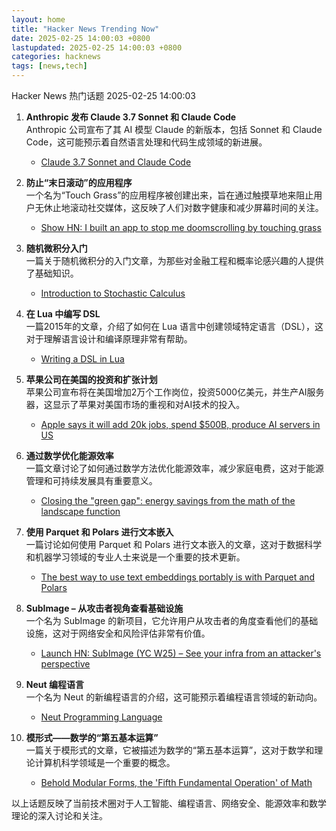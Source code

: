 ```yaml
---
layout: home
title: "Hacker News Trending Now"
date: 2025-02-25 14:00:03 +0800
lastupdated: 2025-02-25 14:00:03 +0800
categories: hacknews
tags: [news,tech]
---
```

Hacker News 热门话题 2025-02-25 14:00:03

1. **Anthropic 发布 Claude 3.7 Sonnet 和 Claude Code**  
   Anthropic 公司宣布了其 AI 模型 Claude 的新版本，包括 Sonnet 和 Claude Code，这可能预示着自然语言处理和代码生成领域的新进展。  
   - [Claude 3.7 Sonnet and Claude Code](https://www.anthropic.com/news/claude-3-7-sonnet)

2. **防止“末日滚动”的应用程序**  
   一个名为“Touch Grass”的应用程序被创建出来，旨在通过触摸草地来阻止用户无休止地滚动社交媒体，这反映了人们对数字健康和减少屏幕时间的关注。  
   - [Show HN: I built an app to stop me doomscrolling by touching grass](https://touchgrass.now/)

3. **随机微积分入门**  
   一篇关于随机微积分的入门文章，为那些对金融工程和概率论感兴趣的人提供了基础知识。  
   - [Introduction to Stochastic Calculus](https://jiha-kim.github.io/posts/introduction-to-stochastic-calculus/)

4. **在 Lua 中编写 DSL**  
   一篇2015年的文章，介绍了如何在 Lua 语言中创建领域特定语言（DSL），这对于理解语言设计和编译原理非常有帮助。  
   - [Writing a DSL in Lua](https://leafo.net/guides/dsl-in-lua.html)

5. **苹果公司在美国的投资和扩张计划**  
   苹果公司宣布将在美国增加2万个工作岗位，投资5000亿美元，并生产AI服务器，这显示了苹果对美国市场的重视和对AI技术的投入。  
   - [Apple says it will add 20k jobs, spend $500B, produce AI servers in US](https://www.bloomberg.com/news/articles/2025-02-24/apple-says-it-will-add-20-000-jobs-spend-500-billion-produce-ai-servers-in-us)

6. **通过数学优化能源效率**  
   一篇文章讨论了如何通过数学方法优化能源效率，减少家庭电费，这对于能源管理和可持续发展具有重要意义。  
   - [Closing the "green gap": energy savings from the math of the landscape function](https://terrytao.wordpress.com/2025/02/23/closing-the-green-gap-from-the-mathematics-of-the-landscape-function-to-lower-electricity-costs-for-households/)

7. **使用 Parquet 和 Polars 进行文本嵌入**  
   一篇讨论如何使用 Parquet 和 Polars 进行文本嵌入的文章，这对于数据科学和机器学习领域的专业人士来说是一个重要的技术更新。  
   - [The best way to use text embeddings portably is with Parquet and Polars](https://minimaxir.com/2025/02/embeddings-parquet/)

8. **SubImage – 从攻击者视角查看基础设施**  
   一个名为 SubImage 的新项目，它允许用户从攻击者的角度查看他们的基础设施，这对于网络安全和风险评估非常有价值。  
   - [Launch HN: SubImage (YC W25) – See your infra from an attacker's perspective](https://news.ycombinator.com/item?id=43161332)

9. **Neut 编程语言**  
   一个名为 Neut 的新编程语言的介绍，这可能预示着编程语言领域的新动向。  
   - [Neut Programming Language](https://vekatze.github.io/neut/overview.html)

10. **模形式——数学的“第五基本运算”**  
    一篇关于模形式的文章，它被描述为数学的“第五基本运算”，这对于数学和理论计算机科学领域是一个重要的概念。  
    - [Behold Modular Forms, the 'Fifth Fundamental Operation' of Math](https://www.quantamagazine.org/behold-modular-forms-the-fifth-fundamental-operation-of-math-20230921/)

以上话题反映了当前技术圈对于人工智能、编程语言、网络安全、能源效率和数学理论的深入讨论和关注。